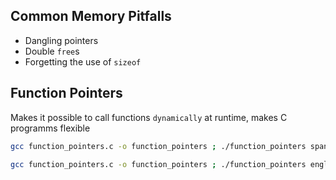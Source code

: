 

## Common Memory Pitfalls
+ Dangling pointers
+ Double `free`s
+ Forgetting the use of `sizeof`


##  Function Pointers
Makes it possible to call functions `dynamically` at runtime, makes C programms flexible

```bash
gcc function_pointers.c -o function_pointers ; ./function_pointers spanish ; rm -rf ./function_pointers
```

```bash
gcc function_pointers.c -o function_pointers ; ./function_pointers english ; rm -rf ./function_pointers
```